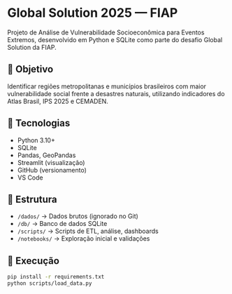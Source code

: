 # Global Solution 2025 — FIAP

Projeto de Análise de Vulnerabilidade Socioeconômica para Eventos Extremos, desenvolvido em Python e SQLite como parte do desafio Global Solution da FIAP.

## 📌 Objetivo

Identificar regiões metropolitanas e municípios brasileiros com maior vulnerabilidade social frente a desastres naturais, utilizando indicadores do Atlas Brasil, IPS 2025 e CEMADEN.

## 🧰 Tecnologias

- Python 3.10+
- SQLite
- Pandas, GeoPandas
- Streamlit (visualização)
- GitHub (versionamento)
- VS Code

## 📂 Estrutura

- `/dados/` → Dados brutos (ignorado no Git)
- `/db/` → Banco de dados SQLite
- `/scripts/` → Scripts de ETL, análise, dashboards
- `/notebooks/` → Exploração inicial e validações

## 🚀 Execução

```bash
pip install -r requirements.txt
python scripts/load_data.py
